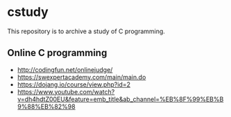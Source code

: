 # cstudy

This repository is to archive a study of C programming.


## Online C programming 
* http://codingfun.net/onlinejudge/
* https://swexpertacademy.com/main/main.do
* https://dojang.io/course/view.php?id=2
* https://www.youtube.com/watch?v=dh4hdtZ00EU&feature=emb_title&ab_channel=%EB%8F%99%EB%B9%88%EB%82%98
